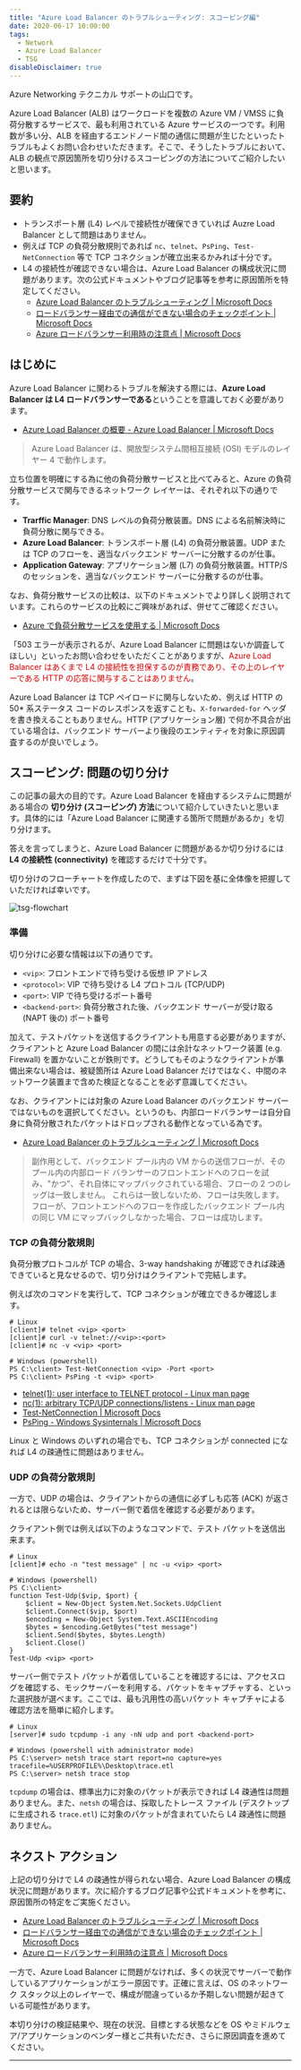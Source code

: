 ```yaml
---
title: "Azure Load Balancer のトラブルシューティング: スコーピング編"
date: 2020-06-17 10:00:00
tags:
  - Network
  - Azure Load Balancer
  - TSG
disableDisclaimer: true
---
```


Azure Networking テクニカル サポートの山口です。

Azure Load Balancer (ALB) はワークロードを複数の Azure VM / VMSS に負荷分散するサービスで、最も利用されている Azure サービスの一つです。利用数が多い分、ALB を経由するエンドノード間の通信に問題が生じたといったトラブルもよくお問い合わせいただきます。そこで、そうしたトラブルにおいて、ALB の観点で原因箇所を切り分けるスコーピングの方法についてご紹介したいと思います。

<!-- more -->

## 要約

- トランスポート層 (L4) レベルで接続性が確保できていれば Auzre Load Balancer として問題はありません。
- 例えば TCP の負荷分散規則であれば `nc`、`telnet`、`PsPing`、`Test-NetConnection` 等で TCP コネクションが確立出来るかみれば十分です。
- L4 の接続性が確認できない場合は、Azure Load Balancer の構成状況に問題があります。次の公式ドキュメントやブログ記事等を参考に原因箇所を特定してください。
  - [Azure Load Balancer のトラブルシューティング | Microsoft Docs](https://docs.microsoft.com/ja-jp/azure/load-balancer/load-balancer-troubleshoot)
  - [ロードバランサー経由での通信ができない場合のチェックポイント | Microsoft Docs](https://docs.microsoft.com/ja-jp/archive/blogs/jpaztech/loadbalancer-troubleshooting)
  - [Azure ロードバランサー利用時の注意点 | Microsoft Docs](https://docs.microsoft.com/ja-jp/archive/blogs/jpaztech/azurelb-tips)

## はじめに

 Azure Load Balancer に関わるトラブルを解決する際には、**Azure Load Balancer は L4 ロードバランサーである**ということを意識しておく必要があります。

* [Azure Load Balancer の概要 - Azure Load Balancer | Microsoft Docs](https://docs.microsoft.com/ja-jp/azure/load-balancer/load-balancer-overview)
  
> Azure Load Balancer は、開放型システム間相互接続 (OSI) モデルのレイヤー 4 で動作します。 

立ち位置を明確にする為に他の負荷分散サービスと比べてみると、Azure の負荷分散サービスで関与できるネットワーク レイヤーは、それぞれ以下の通りです。

* **Trarffic Manager**: DNS レベルの負荷分散装置。DNS による名前解決時に負荷分散に関与できる。
* **Azure Load Balancer**: トランスポート層 (L4) の負荷分散装置。UDP または TCP のフローを、適当なバックエンド サーバーに分散するのが仕事。
* **Application Gateway**: アプリケーション層 (L7) の負荷分散装置。HTTP/S のセッションを、適当なバックエンド サーバーに分散するのが仕事。

なお、負荷分散サービスの比較は、以下のドキュメントでより詳しく説明されています。これらのサービスの比較にご興味があれば、併せてご確認ください。

* [Azure で負荷分散サービスを使用する | Microsoft Docs](https://docs.microsoft.com/ja-jp/azure/traffic-manager/traffic-manager-load-balancing-azure)

「503 エラーが表示されるが、Azure Load Balancer に問題はないか調査してほしい」といったお問い合わせをいただくことがありますが、<span style="color: #d00000">Azure Load Balancer はあくまで L4 の接続性を担保するのが責務であり、その上のレイヤーである HTTP の応答に関与することはありません</span>。

Azure Load Balancer は TCP ペイロードに関与しないため、例えば HTTP の 50* 系ステータス コードのレスポンスを返すことも、`X-forwarded-for` ヘッダを書き換えることもありません。HTTP (アプリケーション層) で何か不具合が出ている場合は、バックエンド サーバーより後段のエンティティを対象に原因調査するのが良いでしょう。

## スコーピング: 問題の切り分け

この記事の最大の目的です。Azure Load Balancer を経由するシステムに問題がある場合の **切り分け (スコーピング) 方法**について紹介していきたいと思います。具体的には「Azure Load Balancer に関連する箇所で問題があるか」を切り分けます。

答えを言ってしまうと、Azure Load Balancer に問題があるか切り分けるには **L4 の接続性 (connectivity)** を確認するだけで十分です。

切り分けのフローチャートを作成したので、まずは下図を基に全体像を把握していただければ幸いです。

![tsg-flowchart](./tsg-azure-load-balancer-scoping/scoping-flowchart.png)


### 準備

切り分けに必要な情報は以下の通りです。

- `<vip>`: フロントエンドで待ち受ける仮想 IP アドレス
- `<protocol>`: VIP で待ち受ける L4 プロトコル (TCP/UDP)
- `<port>`: VIP で待ち受けるポート番号
- `<backend-port>`: 負荷分散された後、バックエンド サーバーが受け取る (NAPT 後の) ポート番号

加えて、テストパケットを送信するクライアントも用意する必要がありますが、クライアントと Azure Load Balancer の間には余計なネットワーク装置 (e.g. Firewall) を置かないことが鉄則です。どうしてもそのようなクライアントが準備出来ない場合は、被疑箇所は Azure Load Balancer だけではなく、中間のネットワーク装置まで含めた検証となることを必ず意識してください。

なお、クライアントには対象の Azure Load Balancer のバックエンド サーバーではないものを選択してください。というのも、内部ロードバランサーは自分自身に負荷分散されたパケットはドロップされる動作となっている為です。

* [Azure Load Balancer のトラブルシューティング | Microsoft Docs](https://docs.microsoft.com/ja-jp/azure/load-balancer/load-balancer-troubleshoot#cause-4-accessing-the-internal-load-balancer-frontend-from-the-participating-load-balancer-backend-pool-vm)

> 副作用として、バックエンド プール内の VM からの送信フローが、そのプール内の内部ロード バランサーのフロントエンドへのフローを試み、"かつ"、それ自体にマップバックされている場合、フローの 2 つのレッグは一致しません。 これらは一致しないため、フローは失敗します。 フローが、フロントエンドへのフローを作成したバックエンド プール内の同じ VM にマップバックしなかった場合、フローは成功します。

### TCP の負荷分散規則

負荷分散プロトコルが TCP の場合、3-way handshaking が確認できれば疎通できていると見なせるので、切り分けはクライアントで完結します。

例えば次のコマンドを実行して、TCP コネクションが確立できるか確認します。

```
# Linux
[client]# telnet <vip> <port>
[client]# curl -v telnet://<vip>:<port>
[client]# nc -v <vip> <port>

# Windows (powershell)
PS C:\client> Test-NetConnection <vip> -Port <port>
PS C:\client> PsPing -t <vip> <port>
```

- [telnet(1): user interface to TELNET protocol - Linux man page](https://Linux.die.net/man/1/telnet)
- [nc(1): arbitrary TCP/UDP connections/listens - Linux man page](https://Linux.die.net/man/1/nc)
- [Test-NetConnection | Microsoft Docs](https://docs.microsoft.com/en-us/powershell/module/nettcpip/test-netconnection?view=win10-ps)
- [PsPing - Windows Sysinternals | Microsoft Docs](https://docs.microsoft.com/en-us/sysinternals/downloads/psping)

Linux と Windows のいずれの場合でも、TCP コネクションが connected になれば L4 の疎通性に問題はありません。

### UDP の負荷分散規則

一方で、UDP の場合は、クライアントからの通信に必ずしも応答 (ACK) が返されるとは限らないため、サーバー側で着信を確認する必要があります。

クライアント側では例えば以下のようなコマンドで、テスト パケットを送信出来ます。

```
# Linux
[client]# echo -n "test message" | nc -u <vip> <port>

# Windows (powershell)
PS C:\client>
function Test-Udp($vip, $port) {
    $client = New-Object System.Net.Sockets.UdpClient
    $client.Connect($vip, $port)
    $encoding = New-Object System.Text.ASCIIEncoding
    $bytes = $encoding.GetBytes("test message")
    $client.Send($bytes, $bytes.Length)
    $client.Close()
}
Test-Udp <vip> <port>
```

サーバー側でテスト パケットが着信していることを確認するには、アクセスログを確認する、モックサーバーを利用する、パケットをキャプチャする、といった選択肢が選べます。ここでは、最も汎用性の高いパケット キャプチャによる確認方法を簡単に紹介します。

```
# Linux
[server]# sudo tcpdump -i any -nN udp and port <backend-port>

# Windows (powershell with administrator mode)
PS C:\server> netsh trace start report=no capture=yes tracefile=%USERPROFILE%\Desktop\trace.etl
PS C:\server> netsh trace stop
```

`tcpdump` の場合は、標準出力に対象のパケットが表示できれば L4 疎通性は問題ありません。また、`netsh` の場合は、採取したトレース ファイル (デスクトップに生成される `trace.etl`) に対象のパケットが含まれていたら L4 疎通性に問題ありません。

## ネクスト アクション

上記の切り分けで L4 の疎通性が得られない場合、Azure Load Balancer の構成状況に問題があります。次に紹介するブログ記事や公式ドキュメントを参考に、原因箇所の特定をご実施ください。

- [Azure Load Balancer のトラブルシューティング | Microsoft Docs](https://docs.microsoft.com/ja-jp/azure/load-balancer/load-balancer-troubleshoot)
- [ロードバランサー経由での通信ができない場合のチェックポイント | Microsoft Docs](https://docs.microsoft.com/ja-jp/archive/blogs/jpaztech/loadbalancer-troubleshooting)
- [Azure ロードバランサー利用時の注意点 | Microsoft Docs](https://docs.microsoft.com/ja-jp/archive/blogs/jpaztech/azurelb-tips)

一方で、Azure Load Balancer に問題がなければ、多くの状況でサーバーで動作しているアプリケーションがエラー原因です。正確に言えば、OS のネットワーク スタック以上のレイヤーで、構成が間違っているか予期しない問題が起きている可能性があります。

本切り分けの検証結果や、現在の状況、目標とする状態などを OS やミドルウェア/アプリケーションのベンダー様とご共有いただき、さらに原因調査を進めてください。

---

